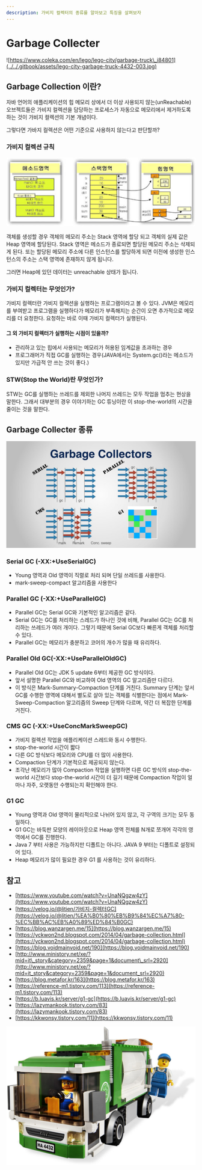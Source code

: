 ```yaml
---
description: 가비지 컬렉터의 종류를 알아보고 특징을 살펴보자
---
```


# Garbage Collecter



![https://www.coleka.com/en/lego/lego-city/garbage-truck\_i84801](../../.gitbook/assets/lego-city-garbage-truck-4432-003.jpg)

## Garbage Collection 이란?

자바 언어의 애플리케이션의 힙 메모리 상에서 더 이상 사용되지 않는\(unReachable\) 오브젝트들은 가비지 컬렉션을 담당하는 프로세스가 자동으로 메모리에서 제거하도록 하는 것이 가비지 컬렉션의 기본 개념이다.

그렇다면 가바지 컬렉션은 어떤 기준으로 사용하지 않는다고 판단할까?

### 가비지 컬렉션 규칙

![](../../.gitbook/assets/unnamed.jpg)

객체를 생성할 경우 객체의 메모리 주소는 Stack 영역에 할당 되고 객체의 실제 값은 Heap 영역에 할당된다. Stack 영역은 메소드가 종료되면 할당된 메모리 주소는 삭제되게 된다. 또는 할당된 메모리 주소에 다른 인스턴스를 할당하게 되면 이전에 생성한 인스턴스의 주소는 스택 영역에 존재하지 않게 됩니다.

그러면 Heap에 있던 데이터는 unreachable 상태가 됩니다.

### 가비지 컬렉터는 무엇인가?

가비지 컬렉터란 가비지 컬렉션을 실행하는 프로그램이라고 볼 수 있다. JVM은 메모리를 부여받고 프로그램을 실행하다가 메모리가 부족해지는 순간이 오면 추가적으로 메모리를 더 요청한다. 요청하는 바로 이때 가비지 컬렉터가 실행된다.

#### 그 외 가비지 컬렉터가 실행하는 시점이 있을까?

* 관리하고 있는 힙에서 사용되는 메모리가 허용된 임계값을 초과하는 경우
* 프로그래머가 직접 GC를 실행하는 경우\(JAVA에서는 System.gc\(\)라는 메소드가 있지만 가급적 안 쓰는 것이 좋다.\)

### STW\(Stop the World\)란 무엇인가?

STW는 GC를 실행하는 쓰레드를 제외한 나머지 쓰레드는 모두 작업을 멈추는 현상을 말한다. 그래서 대부분의 경우 이야기하는 GC 튜닝이란 이 stop-the-world의 시간을 줄이는 것을 말한다.

## Garbage Collecter 종류

![](../../.gitbook/assets/maxresdefault.jpg)

### Serial GC \(-XX:+UseSerialGC\)

* Young 영역과 Old 영역이 직렬로 처리 되며 단일 쓰레드를 사용한다.
* mark-sweep-compact 알고리즘을 사용한다

### Parallel GC \(-XX:+UseParallelGC\)

* Parallel GC는 Serial GC와 기본적인 알고리즘은 같다.
* Serial GC는 GC를 처리하는 스레드가 하나인 것에 비해, Parallel GC는 GC를 처리하는 쓰레드가 여러 개이다. 그렇기 때문에 Serial GC보다 빠른게 객체를 처리할 수 있다.
* Parallel GC는 메모리가 충분하고 코어의 개수가 많을 때 유리하다.

### Parallel Old GC\(-XX:+UseParallelOldGC\)

* Parallel Old GC는 JDK 5 update 6부터 제공한 GC 방식이다.
* 앞서 설명한 Parallel GC와 비교하여 Old 영역의 GC 알고리즘만 다르다.
* 이 방식은 Mark-Summary-Compaction 단계를 거친다. Summary 단계는 앞서 GC를 수행한 영역에 대해서 별도로 살아 있는 객체를 식별한다는 점에서 Mark-Sweep-Compaction 알고리즘의 Sweep 단계와 다르며, 약간 더 복잡한 단계를 거친다.

### CMS GC \(-XX:+UseConcMarkSweepGC\)

* 가비지 컬렉션 작업을 애플리케이션 스레드와 동시 수행한다.
* stop-the-world 시간이 짧다
* 다른 GC 방식보다 메모리와 CPU를 더 많이 사용한다.
* Compaction 단계가 기본적으로 제공되지 않는다.
* 조각난 메모리가 많아 Compaction 작업을 실행하면 다른 GC 방식의 stop-the-world 시간보다 stop-the-world 시간이 더 길기 때문에 Compaction 작업이 얼마나 자주, 오랫동안 수행되는지 확인해야 한다.

### G1 GC

* Young 영역과 Old 영역이 물리적으로 나뉘어 있지 않고, 각 구역의 크기는 모두 동일하다.
* G1 GC는 바둑판 모양의 레이아웃으로 Heap 영역 전체를 N개로 쪼개어 각각의 영역에서 GC를 진행한다.
* Java 7 부터 사용은 가능하지만 디폴트는 아니다. JAVA 9 부터는 디폴트로 설정되어 있다.
* Heap 메모리가 많이 필요한 경우 G1 를 사용하는 것이 유리하다.

## 참고

* [https://www.youtube.com/watch?v=UnaNQgzw4zY](https://www.youtube.com/watch?v=UnaNQgzw4zY)
* [https://velog.io/@litien/가비지-컬렉터GC](https://velog.io/@litien/%EA%B0%80%EB%B9%84%EC%A7%80-%EC%BB%AC%EB%A0%89%ED%84%B0GC)
* [https://blog.wanzargen.me/15](https://blog.wanzargen.me/15)
* [https://yckwon2nd.blogspot.com/2014/04/garbage-collection.html](https://yckwon2nd.blogspot.com/2014/04/garbage-collection.html)
* [https://blog.voidmainvoid.net/190](https://blog.voidmainvoid.net/190)
* [http://www.ministory.net/xe/?mid=it\_story&category=2359&page=1&document\_srl=2920](http://www.ministory.net/xe/?mid=it_story&category=2359&page=1&document_srl=2920)
* [https://blog.metafor.kr/163](https://blog.metafor.kr/163)
* [https://reference-m1.tistory.com/113](https://reference-m1.tistory.com/113)
* [https://b.luavis.kr/server/g1-gc](https://b.luavis.kr/server/g1-gc)
* [https://lazymankook.tistory.com/83](https://lazymankook.tistory.com/83)
* [https://kkwonsy.tistory.com/11](https://kkwonsy.tistory.com/11)

![](../../.gitbook/assets/lego-city-garbage-truck-4432-003%20%281%29.jpg)

